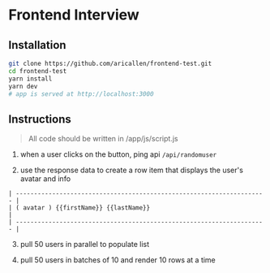 # Frontend Interview

## Installation

```sh
git clone https://github.com/aricallen/frontend-test.git
cd frontend-test
yarn install
yarn dev
# app is served at http://localhost:3000
```

## Instructions

> All code should be written in /app/js/script.js

1. when a user clicks on the button, ping api `/api/randomuser`

2. use the response data to create a row item that displays the user's avatar and info

```
| --------------------------------------------------------------------- |
| ( avatar ) {{firstName}} {{lastName}}                                 |
| --------------------------------------------------------------------- |
```

3. pull 50 users in parallel to populate list

4. pull 50 users in batches of 10 and render 10 rows at a time